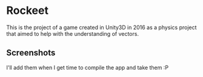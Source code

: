 # Rockeet

This is the project of a game created in Unity3D in 2016 as a physics project that aimed to help with the understanding of vectors.

## Screenshots

I'll add them when I get time to compile the app and take them :P
